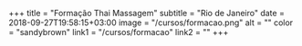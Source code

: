 +++
title = "Formação Thai Massagem"
subtitle = "Rio de Janeiro"
date = 2018-09-27T19:58:15+03:00
image = "/cursos/formacao.png"
alt = ""
color = "sandybrown"
link1 = "/cursos/formacao"
link2 = ""
+++
